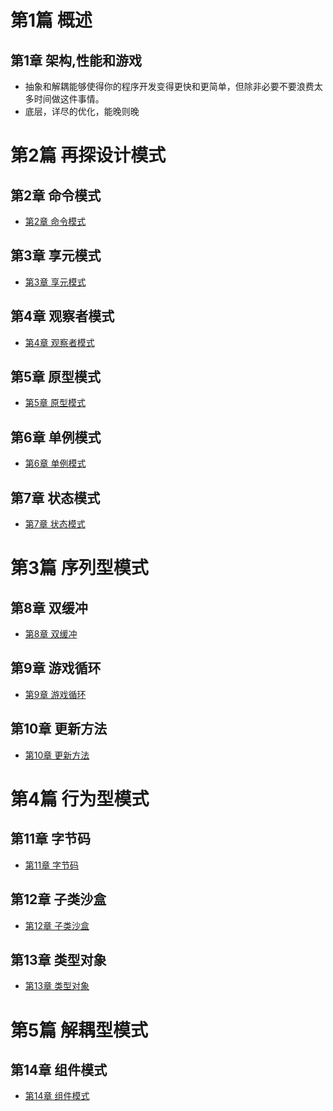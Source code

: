 # 第1篇 概述
## 第1章 架构,性能和游戏
* 抽象和解耦能够使得你的程序开发变得更快和更简单，但除非必要不要浪费太多时间做这件事情。
* 底层，详尽的优化，能晚则晚

# 第2篇 再探设计模式
## 第2章 命令模式
* [第2章 命令模式](Chapter02/README.md)

## 第3章 享元模式
* [第3章 享元模式](Chapter03/README.md)

## 第4章 观察者模式
* [第4章 观察者模式](Chapter04/README.md)

## 第5章 原型模式
* [第5章 原型模式](Chapter05/README.md)

## 第6章 单例模式
* [第6章 单例模式](Chapter06/README.md)

## 第7章 状态模式
* [第7章 状态模式](Chapter07/README.md)

# 第3篇 序列型模式
## 第8章 双缓冲
* [第8章 双缓冲](Chapter08/README.md)

## 第9章 游戏循环
* [第9章 游戏循环](Chapter09/README.md)

## 第10章 更新方法
* [第10章 更新方法](Chapter10/README.md)

# 第4篇 行为型模式
## 第11章 字节码
* [第11章 字节码](Chapter11/README.md)

## 第12章 子类沙盒
* [第12章 子类沙盒](Chapter12/README.md)

## 第13章 类型对象
* [第13章 类型对象](Chapter13/README.md)

# 第5篇 解耦型模式
## 第14章 组件模式
* [第14章 组件模式](Chapter14/README.md)

